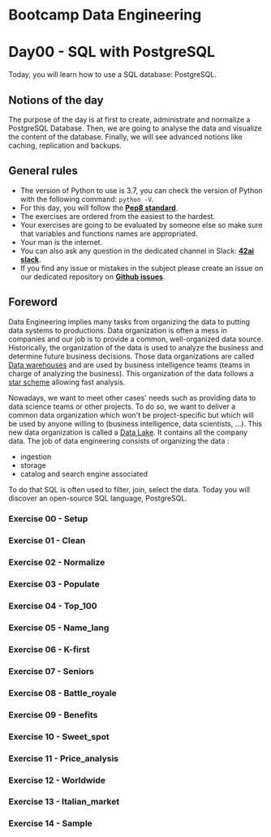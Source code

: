 # Bootcamp Data Engineering

# Day00 - SQL with PostgreSQL

Today, you will learn how to use a SQL database: PostgreSQL.

## Notions of the day

The purpose of the day is at first to create, administrate and normalize a PostgreSQL Database. Then, we are going to analyse the data and visualize the content of the database. Finally, we will see advanced notions like caching, replication and backups.

## General rules

* The version of Python to use is 3.7, you can check the version of Python with the following command: `python -V`.
* For this day, you will follow the **[Pep8 standard](https://www.python.org/dev/peps/pep-0008/)**.
* The exercises are ordered from the easiest to the hardest.
* Your exercises are going to be evaluated by someone else so make sure that variables and functions names are appropriated.
* Your man is the internet.
* You can also ask any question in the dedicated channel in Slack: **[42ai slack](https://42-ai.slack.com)**.
* If you find any issue or mistakes in the subject please create an issue on our dedicated repository on **[Github issues](https://github.com/42-AI/bootcamp_data-engineering/issues")**.

## Foreword

Data Engineering implies many tasks from organizing the data to putting data systems to productions. Data organization is often a mess in companies and our job is to provide a common, well-organized data source. Historically, the organization of the data is used to analyze the business and determine future business decisions. Those data organizations are called [Data warehouses](https://www.tutorialspoint.com/dwh/index.htm) and are used by business intelligence teams (teams in charge of analyzing the business). This organization of the data follows a [star scheme](https://www.tutorialspoint.com/dwh/dwh_schemas.htm) allowing fast analysis.

Nowadays, we want to meet other cases' needs such as providing data to data science teams or other projects. To do so, we want to deliver a common data organization which won't be project-specific but which will be used by anyone willing to (business intelligence, data scientists, ...). This 
new data organization is called a [Data Lake](https://medium.com/rock-your-data/getting-started-with-data-lake-4bb13643f9). It contains all the company data. The job of data engineering consists of organizing the data :
- ingestion
- storage
- catalog and search engine associated

To do that SQL is often used to filter, join, select the data. Today you will discover an open-source SQL language, PostgreSQL.

### Exercise 00 - Setup
### Exercise 01 - Clean
### Exercise 02 - Normalize
### Exercise 03 - Populate
### Exercise 04 - Top_100
### Exercise 05 - Name_lang
### Exercise 06 - K-first
### Exercise 07 - Seniors
### Exercise 08 - Battle_royale
### Exercise 09 - Benefits
### Exercise 10 - Sweet_spot
### Exercise 11 - Price_analysis
### Exercise 12 - Worldwide
### Exercise 13 - Italian_market
### Exercise 14 - Sample
